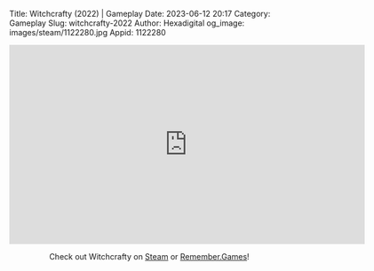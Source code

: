 Title: Witchcrafty (2022) | Gameplay
Date: 2023-06-12 20:17
Category: Gameplay
Slug: witchcrafty-2022
Author: Hexadigital
og_image: images/steam/1122280.jpg
Appid: 1122280

<center><iframe src="https://www.youtube.com/embed/citkdUuyGwY?feature=oembed" allow="accelerometer; autoplay; encrypted-media; gyroscope; picture-in-picture" width="640" height="360" frameborder="0"></iframe>

Check out Witchcrafty on [Steam](https://store.steampowered.com/app/1122280/?curator_clanid=34633900) or [Remember.Games](https://remember.games/game/7939/witchcrafty/)!</center>
